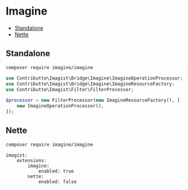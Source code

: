 # Imagine

- [Standalone](#standalone)
- [Nette](#nette)

## Standalone

`composer require imagine/imagine`

```php
use Contributte\Imagist\Bridge\Imagine\ImagineOperationProcessor;
use Contributte\Imagist\Bridge\Imagine\ImagineResourceFactory;
use Contributte\Imagist\Filter\FilterProcessor;

$processor = new FilterProcessor(new ImagineResourceFactory(), [
    new ImagineOperationProcessor(),
]);
```

## Nette

`composer require imagine/imagine`

```neon
imagist:
	extensions:
		imagine:
			enabled: true
		nette:
			enabled: false
```

